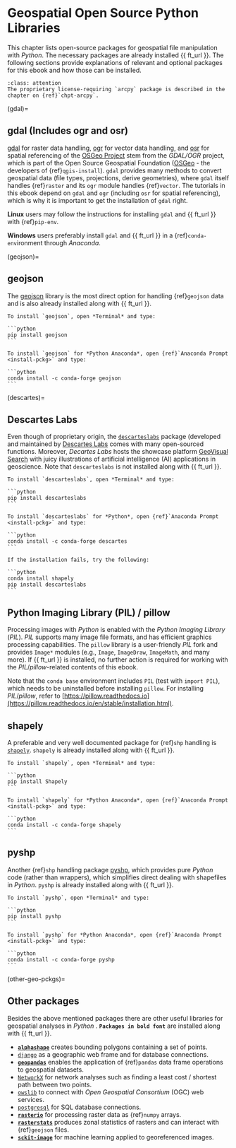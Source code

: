 # Geospatial Open Source Python Libraries

This chapter lists open-source packages for geospatial file manipulation with *Python*. The necessary packages are already installed {{ ft_url }}. The following sections provide explanations of relevant and optional packages for this ebook and how those can be installed.

```{admonition} arcpy / ArcGIS
:class: attention
The proprietary license-requiring `arcpy` package is described in the chapter on {ref}`chpt-arcpy`.
```

(gdal)=
## gdal (Includes ogr and osr)

[gdal](https://gdal.org/) for raster data handling, [ogr](https://gdal.org/faq.html?highlight=ogr) for vector data handling, and [osr](https://gdal.org/python/osgeo.osr-module.html) for spatial referencing of the [OSGeo Project](http://www.osgeo.org/) stem from the *GDAL/OGR* project, which is part of the Open Source
Geospatial Foundation ([OSGeo](https://www.osgeo.org) -  the developers of {ref}`qgis-install`). `gdal` provides many methods to convert geospatial data (file types, projections, derive geometries), where `gdal` itself handles {ref}`raster` and its `ogr` module handles {ref}`vector`. The tutorials in this ebook depend on `gdal` and `ogr` (including `osr` for spatial referencing), which is why it is important to get the installation of `gdal` right.

**Linux** users may follow the instructions for installing `gdal` and {{ ft_url }} with {ref}`pip-env`.

**Windows** users preferably install `gdal` and {{ ft_url }} in a {ref}`conda-env`ironment through *Anaconda*.


(geojson)=
## geojson
The [geojson](https://pypi.org/project/geojson/) library is the most direct option for handling {ref}`geojson` data and is also already installed along with {{ ft_url }}.

````{tabbed} Linux / pip
To install `geojson`, open *Terminal* and type:

```python
pip install geojson
```
````

````{tabbed} Windows / conda
To install `geojson` for *Python Anaconda*, open {ref}`Anaconda Prompt <install-pckg>` and type:

```python
conda install -c conda-forge geojson
```
````

(descartes)=
## Descartes Labs
Even though of proprietary origin, the [`descarteslabs`](https://docs.descarteslabs.com/api.html) package (developed and maintained by [Descartes Labs](https://www.descarteslabs.com/) comes with many open-sourced functions. Moreover, *Decartes Labs* hosts the showcase platform [GeoVisual Search](https://search.descarteslabs.com/) with juicy illustrations of artificial intelligence (AI) applications in geoscience. Note that `descarteslabs` is not installed along with {{ ft_url }}.

````{tabbed} Linux / pip
To install `descarteslabs`, open *Terminal* and type:

```python
pip install descarteslabs
```
````

````{tabbed} Windows / conda
To install `descarteslabs` for *Python*, open {ref}`Anaconda Prompt <install-pckg>` and type:

```python
conda install -c conda-forge descartes
```

If the installation fails, try the following:

```python
conda install shapely
pip install descarteslabs
```
````

## Python Imaging Library (PIL) / pillow
Processing images with *Python* is enabled with the *Python Imaging Library* (*PIL*). *PIL* supports many image file formats, and has efficient graphics processing capabilities. The `pillow` library is a user-friendly *PIL* fork and provides `Image*` modules (e.g., `Image`, `ImageDraw`, `ImageMath`, and many more). If {{ ft_url }} is installed, no further action is required for working with the *PIL*/*pillow*-related contents of this ebook.

Note that the `conda base` environment includes `PIL` (test with `import PIL`), which needs to be uninstalled before installing `pillow`. For installing *PIL*/*pillow*, refer to [https://pillow.readthedocs.io](https://pillow.readthedocs.io/en/stable/installation.html).

## shapely

A preferable and very well documented package for {ref}`shp` handling is [`shapely`](https://shapely.readthedocs.io/). `shapely` is already installed along with {{ ft_url }}.

````{tabbed} Linux / pip
To install `shapely`, open *Terminal* and type:

```python
pip install Shapely
```
````

````{tabbed} Windows / conda
To install `shapely` for *Python Anaconda*, open {ref}`Anaconda Prompt <install-pckg>` and type:

```python
conda install -c conda-forge shapely
```
````



## pyshp
Another {ref}`shp` handling package [pyshp](https://pypi.org/project/pyshp/), which provides pure *Python* code (rather than wrappers), which simplifies direct dealing with shapefiles in *Python*. `pyshp` is already installed along with {{ ft_url }}.

````{tabbed} Linux / pip
To install `pyshp`, open *Terminal* and type:

```python
pip install pyshp
```
````

````{tabbed} Windows / conda
To install `pyshp` for *Python Anaconda*, open {ref}`Anaconda Prompt <install-pckg>` and type:

```python
conda install -c conda-forge pyshp
```
````

(other-geo-pckgs)=
## Other packages

Besides the above mentioned packages there are other useful libraries for geospatial analyses in *Python* . **`Packages in bold font`** are installed along with {{ ft_url }}.

 * [**`alphashape`**](https://pypi.org/project/alphashape/) creates bounding polygons containing a set of points.
 * [`django`](https://docs.djangoproject.com/en/3.0/ref/contrib/gis/) as a geographic web frame and for database connections.
 * [**`geopandas`**](https://geopandas.org/) enables the application of {ref}`pandas` data frame operations to geospatial datasets.
 * [`NetworkX`](https://networkx.github.io/documentation/stable/index.html) for network analyses such as finding a least cost / shortest path between two points.
  * [`owslib`](http://geopython.github.io/OWSLib/) to connect with *Open Geospatial Consortium* (OGC) web services.
  * [`postgresql`](https://www.postgresqltutorial.com/postgresql-python/) for SQL database connections.
 * [**`rasterio`**](https://rasterio.readthedocs.io/en/latest/) for processing raster data as {ref}`numpy` arrays.
 * [**`rasterstats`**](https://pythonhosted.org/rasterstats/) produces zonal statistics of rasters and can interact with {ref}`geojson` files.
 * [**`sckit-image`**](https://scikit-image.org/) for machine learning applied to georeferenced images.
